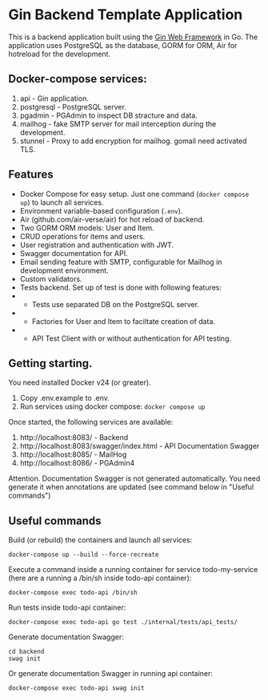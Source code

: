 # Gin Backend Template Application

This is a backend application built using the [Gin Web Framework](https://github.com/gin-gonic/gin) in Go. The application uses PostgreSQL as the database, GORM for ORM, Air for hotreload for the development.

## Docker-compose services:

1. api - Gin application.
2. postgresql - PostgreSQL server.
3. pgadmin - PGAdmin to inspect DB stracture and data.
4. mailhog - fake SMTP server for mail interception during the development.
5. stunnel - Proxy to add encryption for mailhog. gomail need activated TLS.

## Features

- Docker Compose for easy setup. Just one command (`docker compose up`) to launch all services.
- Environment variable-based configuration (`.env`).
- Air (github.com/air-verse/air) for hot reload of backend.
- Two GORM ORM models: User and Item.
- CRUD operations for items and users.
- User registration and authentication with JWT.
- Swagger documentation for API.
- Email sending feature with SMTP, configurable for Mailhog in development environment.
- Custom validators.
- Tests backend. Set up of test is done with following features:
- - Tests use separated DB on the PostgreSQL server.
- - Factories for User and Item to faciltate creation of data.
- - API Test Client with or without authentication for API testing.

## Getting starting.

You need installed Docker v24 (or greater).

1. Copy .env.example to .env.
2. Run services using docker compose:
   `docker compose up`

Once started, the following services are available:

1. http://localhost:8083/ - Backend
2. http://localhost:8083/swagger/index.html - API Documentation Swagger
3. http://localhost:8085/ - MailHog
4. http://localhost:8086/ - PGAdmin4

Attention. Documentation Swagger is not generated automatically. You need generate it when annotations are updated (see command below in "Useful commands")

## Useful commands

Build (or rebuild) the containers and launch all services:

```
docker-compose up --build --force-recreate
```

Execute a command inside a running container for service todo-my-service (here are a running a /bin/sh inside todo-api container):

```
docker-compose exec todo-api /bin/sh
```

Run tests inside todo-api container:

```
docker-compose exec todo-api go test ./internal/tests/api_tests/
```

Generate documentation Swagger:

```
cd backend
swag init
```

Or generate documentation Swagger in running api container:

```
docker-compose exec todo-api swag init
```

